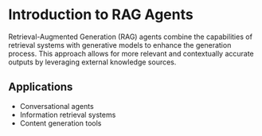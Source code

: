 # Introduction to RAG Agents

Retrieval-Augmented Generation (RAG) agents combine the capabilities of retrieval systems with generative models to enhance the generation process. This approach allows for more relevant and contextually accurate outputs by leveraging external knowledge sources.

## Applications
- Conversational agents
- Information retrieval systems
- Content generation tools
